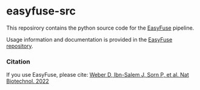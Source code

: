 # easyfuse-src

This reposirory contains the python source code for the [EasyFuse](https://github.com/TRON-Bioinformatics/EasyFuse) pipeline. 

Usage information and documentation is provided in the [EasyFuse repository](https://github.com/TRON-Bioinformatics/EasyFuse).


### Citation

If you use EasyFuse, please cite:  [Weber D, Ibn-Salem J, Sorn P, et al. Nat Biotechnol. 2022](https://doi.org/10.1038/s41587-022-01247-9)
